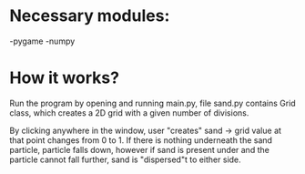 # Necessary modules:
-pygame
-numpy

# How it works?
Run the program by opening and running main.py, file sand.py contains Grid class, which creates a 2D grid with a given number of divisions.

By clicking anywhere in the window, user "creates" sand -> grid value at that point changes from 0 to 1. If there is nothing underneath the sand particle, particle falls down, however if sand is present under and the particle cannot fall further, sand is "dispersed"t to either side.


